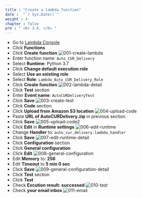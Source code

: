 ```yaml
---
title : "Create a lambda function"
date :  "`r Sys.Date()`" 
weight : 4
chapter : false
pre : " <b> 3.4. </b> "
---
```


+ Go to [Lambda Console](https://console.aws.amazon.com/lambda/home)
+ Click **Functions**
+ Click **Create function**
![001-create-lambda](/images/3.4-createlambda/001-create-lambda.png)
+ Enter function name: ```Auto_CUR_Delivery```
+ Select **Runtime**: Python 3.7
+ Click **Change default execution role**
+ Select **Use an existing role**
+ Select **Role**: ```Lambda_Auto_CUR_Delivery_Role```
+ Click **Create function**
![002-lambda-detail](/images/3.4-createlambda/002-lambda-detail.png)
+ Click **Test** section
+ Enter **Event name**: ```AutoCURDeliveryTest```
+ Click **Save**
![003-create-test](/images/3.4-createlambda/003-create-test.png)
+ Click **Code** section
+ Click **Upload from Amazon S3 location**
![004-upload-code](/images/3.4-createlambda/004-upload-code.png)
+ Paste **URL of AutoCURDelivery.zip** in previous section.
+ Click **Save**
![005-upload-code2](/images/3.4-createlambda/005-upload-code2.png)
+ Click **Edit** in **Runtime settings**
![006-edit-runtime](/images/3.4-createlambda/006-edit-runtime.png)
+ Change **Handler** to: ```auto_cur_delivery.lambda_handler```
+ Click **Save**
![007-edit-runtime-detail](/images/3.4-createlambda/007-edit-runtime-detail.png)
+ Click **Configuration** section
+ Click **General configuration**
+ Click **Edit**
![008-general-configuration](/images/3.4-createlambda/008-general-configuration.png)
+ Edit **Memory** to: **256**
+ Edit **Timeout** to **5 min 0 sec**
+ Click **Save**
![009-general-configuration-detail](/images/3.4-createlambda/009-general-configuration-detail.png)
+ Click **Test** section
+ Click **Test**
+ Check **Excution result: successed**
![010-test](/images/3.4-createlambda/010-test.png)
+ Check **your email inbox**
![011-email](/images/3.4-createlambda/011-email.png)